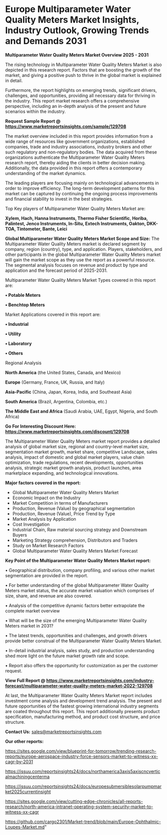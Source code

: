 # Europe Multiparameter Water Quality Meters Market Insights, Industry Outlook, Growing Trends and Demands 2031

<Strong> Multiparameter Water Quality Meters Market Overview 2025 - 2031</strong>

The rising technology in Multiparameter Water Quality Meters Market is also depicted in this research report. Factors that are boosting the growth of the market, and giving a positive push to thrive in the global market is explained in detail.

Furthermore, the report highlights on emerging trends, significant drivers, challenges, and opportunities, providing all necessary data for thriving in the industry. This report market research offers a comprehensive perspective, including an in-depth analysis of the present and future scenarios within the industry.

<strong>Request Sample Report @ <a href=https://www.marketreportsinsights.com/sample/129708>https://www.marketreportsinsights.com/sample/129708</a></strong>

The market overview included in this report provides information from a wide range of resources like government organizations, established companies, trade and industry associations, industry brokers and other such regulatory and non-regulatory bodies. The data acquired from these organizations authenticate the Multiparameter Water Quality Meters research report, thereby aiding the clients in better decision making. Additionally, the data provided in this report offers a contemporary understanding of the market dynamics.

The leading players are focusing mainly on technological advancements in order to improve efficiency. The long-term development patterns for this market can be captured by continuing the ongoing process improvements and financial stability to invest in the best strategies.

Top Key players of Multiparameter Water Quality Meters Market are:

<strong>Xylem, Hach, Hanna Instruments, Thermo Fisher Scientific, Horiba, Palintest, Jenco Instruments, In-Situ, Extech Instruments, Oakton, DKK-TOA, Tintometer, Bante, Leici</strong>

<strong><b>Global Multiparameter Water Quality Meters Market Scope and Size:</b></strong>
The Multiparameter Water Quality Meters market is declared segment by company, region (country), type, and application. Players, stakeholders, and other participants in the global Multiparameter Water Quality Meters market will gain the market scope as they use the report as a powerful resource. The segmental analysis focuses on revenue and product by type and application and the forecast period of 2025-2031.

Multiparameter Water Quality Meters Market Types covered in this report are:

<strong>• Potable Meters

• Benchtop Meters</strong>

Market Applications covered in this report are:

<strong>• Industrial

• Utility

• Laboratory

• Others</strong> 

Regional Analysis

<strong>North America</strong> (the United States, Canada, and Mexico)

<strong>Europe</strong> (Germany, France, UK, Russia, and Italy)

<strong>Asia-Pacific</strong> (China, Japan, Korea, India, and Southeast Asia)

<strong>South America</strong> (Brazil, Argentina, Colombia, etc.)

<strong>The Middle East and Africa</strong> (Saudi Arabia, UAE, Egypt, Nigeria, and South Africa)

<strong>Go For Interesting Discount Here: <a href=https://www.marketreportsinsights.com/discount/129708>https://www.marketreportsinsights.com/discount/129708</a></strong>

The Multiparameter Water Quality Meters market report provides a detailed analysis of global market size, regional and country-level market size, segmentation market growth, market share, competitive Landscape, sales analysis, impact of domestic and global market players, value chain optimization, trade regulations, recent developments, opportunities analysis, strategic market growth analysis, product launches, area marketplace expanding, and technological innovations.

<strong><b>Major factors covered in the report:</b></strong>
<ul>
  <li>Global Multiparameter Water Quality Meters Market </li>
  <li>Economic Impact on the Industry</li>
  <li>Market Competition in terms of Manufacturers</li>
  <li>Production, Revenue (Value) by geographical segmentation</li>
  <li>Production, Revenue (Value), Price Trend by Type</li>
  <li>Market Analysis by Application</li>
  <li>Cost Investigation</li>
  <li>Industrial Chain, Raw material sourcing strategy and Downstream Buyers</li>
  <li>Marketing Strategy comprehension, Distributors and Traders</li>
  <li>Study on Market Research Factors</li>
  <li>Global Multiparameter Water Quality Meters Market Forecast</li>
</ul>

<strong><b>Key Point of the Multiparameter Water Quality Meters Market report:</b></strong>

• Geographical distribution, company profiling, and various other market segmentation are provided in the report.

• For better understanding of the global Multiparameter Water Quality Meters market status, the accurate market valuation which comprises of size, share, and revenue are also covered.

• Analysis of the competitive dynamic factors better extrapolate the complete market overview

• What will be the size of the emerging Multiparameter Water Quality Meters market in 2031?

• The latest trends, opportunities and challenges, and growth drivers provide better construal of the Multiparameter Water Quality Meters Market.

• In-detail industrial analysis, sales study, and production understanding shed more light on the future market growth rate and scope.

• Report also offers the opportunity for customization as per the customer request.

<strong><b>View Full Report @ <a href=https://www.marketreportsinsights.com/industry-forecast/multiparameter-water-quality-meters-market-2022-129708>https://www.marketreportsinsights.com/industry-forecast/multiparameter-water-quality-meters-market-2022-129708</a></b></strong>


At last, the Multiparameter Water Quality Meters Market report includes investment come analysis and development trend analysis. The present and future opportunities of the fastest growing international industry segments are coated throughout this report. This report additionally presents product specification, manufacturing method, and product cost structure, and price structure.

<strong>Contact Us:</strong>
sales@marketreportsinsights.com

<strong>Our other reports:</strong>

<a href=https://sites.google.com/view/blueprint-for-tomorrow/trending-research-reports/europe-aerospace-industry-force-sensors-market-to-witness-xx-cagr-by-2031>https://sites.google.com/view/blueprint-for-tomorrow/trending-research-reports/europe-aerospace-industry-force-sensors-market-to-witness-xx-cagr-by-2031</a>

<a href=https://issuu.com/reportsinsights24/docs/northamerica3axis5axiscncverticalmachiningcenterma>https://issuu.com/reportsinsights24/docs/northamerica3axis5axiscncverticalmachiningcenterma</a>

<a href=https://issuu.com/reportsinsights24/docs/europesubmersiblesolarpumpmarket2025currentinsight>https://issuu.com/reportsinsights24/docs/europesubmersiblesolarpumpmarket2025currentinsight</a>

<a href=https://sites.google.com/view/cutting-edge-chronicles/all-reports-research/north-america-intranet-operating-system-security-market-to-witness-xx-cagr>https://sites.google.com/view/cutting-edge-chronicles/all-reports-research/north-america-intranet-operating-system-security-market-to-witness-xx-cagr</a>

<a href=https://github.com/cargo2301/Market-trend/blob/main/Europe-Ophthalmic-Loupes-Market.md>https://github.com/cargo2301/Market-trend/blob/main/Europe-Ophthalmic-Loupes-Market.md</a>"
